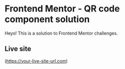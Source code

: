 # Frontend Mentor - QR code component solution

Heyo!
This is a solution to Frontend Mentor challenges.

## Live site
(https://your-live-site-url.com)

